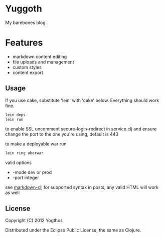 # Yuggoth

My barebones blog. 

# Features

* markdown content editing
* file uploads and management
* custom styles
* content export

## Usage

If you use cake, substitute 'lein' with 'cake' below. Everything should work fine.

```bash
lein deps
lein run
```

to enable SSL uncomment secure-login-redirect in service.clj and ensure change the port to the one you're using, default is 443


to make a deployable war run

```bash
lein ring uberwar
```

valid options

* -mode dev or prod
* -port integer


see [markdown-clj](https://github.com/yogthos/markdown-clj) for supported syntax in posts, any valid HTML will work as well


## License

Copyright (C) 2012 Yogthos

Distributed under the Eclipse Public License, the same as Clojure.

